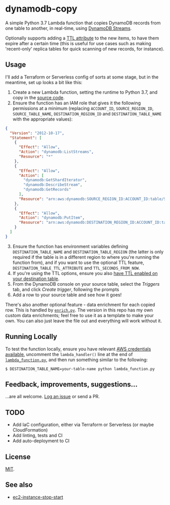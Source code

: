# dynamodb-copy

A simple Python 3.7 Lambda function that copies DynamoDB records from one table to another, in real-time, using [DynamoDB Streams](https://docs.aws.amazon.com/amazondynamodb/latest/developerguide/Streams.html).

Optionally supports adding a [TTL attribute](https://docs.aws.amazon.com/amazondynamodb/latest/developerguide/TTL.html) to the new items, to have them expire after a certain time (this is useful for use cases such as making 'recent-only' replica tables for quick scanning of new records, for instance).

## Usage

I'll add a Terraform or Serverless config of sorts at some stage, but in the meantime, set up looks a bit like this:

1. Create a new Lambda function, setting the runtime to Python 3.7, and copy in the [source code](lambda_function.py).
2. Ensure the function has an IAM role that gives it the following permissions at a minimum (replacing `ACCOUNT_ID`, `SOURCE_REGION_ID`, `SOURCE_TABLE_NAME`, `DESTINATION_REGION_ID` and `DESTINATION_TABLE_NAME` with the appropriate values):
  
```json
{
  "Version": "2012-10-17",
  "Statement": [
    {
      "Effect": "Allow",
      "Action": "dynamodb:ListStreams",
      "Resource": "*"
    },
    {
      "Effect": "Allow",
      "Action": [
        "dynamodb:GetShardIterator",
        "dynamodb:DescribeStream",
        "dynamodb:GetRecords"
      ],
      "Resource": "arn:aws:dynamodb:SOURCE_REGION_ID:ACCOUNT_ID:table/SOURCE_TABLE_NAME/stream/*"
    },
    {
      "Effect": "Allow",
      "Action": "dynamodb:PutItem",
      "Resource": "arn:aws:dynamodb:DESTINATION_REGION_ID:ACCOUNT_ID:table/DESTINATION_TABLE_NAME"
    }
  ]
}
```

3. Ensure the function has environment variables defining `DESTINATION_TABLE_NAME` and `DESTINATION_TABLE_REGION` (the latter is only required if the table is in a different region to where you're running the function from), and if you want to use the optional TTL feature, `DESTINATION_TABLE_TTL_ATTRIBUTE` and `TTL_SECONDS_FROM_NOW`.
4. If you're using the TTL options, ensure you also [have TTL enabled on your destination table](https://docs.aws.amazon.com/amazondynamodb/latest/developerguide/time-to-live-ttl-how-to.html).
5. From the DynamoDB console on your source table, select the _Triggers_ tab, and click _Create trigger_, following the prompts
6. Add a row to your source table and see how it goes!

There's also another optional feature - data enrichment for each copied row. This is handled by [`enrich.py`](enrich.py). The version in this repo has my own custom data enrichments; feel free to use it as a template to make your own. You can also just leave the file out and everything will work without it.

## Running Locally

To test the function locally, ensure you have relevant [AWS credentials available](https://docs.aws.amazon.com/cli/latest/userguide/cli-chap-configure.html), uncomment the `lambda_handler()` line at the end of [`lambda_function.py`](lambda_function.py), and then run something similar to the following:

    $ DESTINATION_TABLE_NAME=your-table-name python lambda_function.py

## Feedback, improvements, suggestions...

...are all welcome. [Log an issue](https://github.com/tdmalone/dynamodb-copy/issues/new) or send a PR.

## TODO

* Add IaC configuration, either via Terraform or Serverless (or maybe CloudFormation)
* Add linting, tests and CI
* Add auto-deployment to CI

## License

[MIT](LICENSE).

## See also

* [ec2-instance-stop-start](https://github.com/tdmalone/ec2-instance-stop-start)
